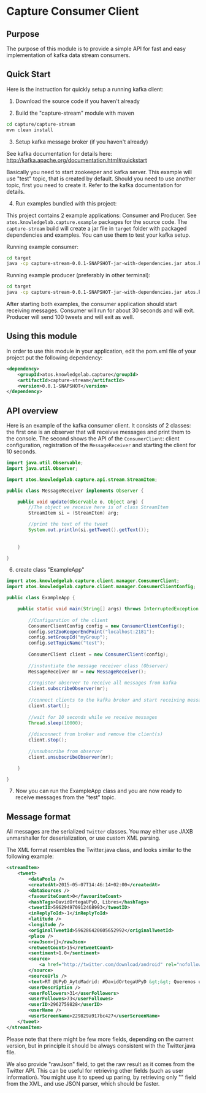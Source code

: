 Capture Consumer Client
=======================

Purpose
-------

The purpose of this module is to provide a simple API
for fast and easy implementation of kafka data stream consumers.



Quick Start
-----------

Here is the instruction for quickly setup a running kafka client:

1) Download the source code if you haven't already

2) Build the "capture-stream" module with maven

```bash
cd capture/capture-stream
mvn clean install
```

3) Setup kafka message broker (if you haven't already)

See kafka documentation for details here: http://kafka.apache.org/documentation.html#quickstart 

Basically you need to start zookeeper and kafka server. This example will use "test" topic, that is created by default. Should you need to use another topic, first you need to create it. Refer to the kafka documentation for details.

4) Run examples bundled with this project:

This project contains 2 example applications: Consumer and Producer.
See `atos.knowledgelab.capture.example` packages for the source code.
The `capture-stream` build will create a jar file in `target` folder with packaged dependencies and examples. You can use them to test your kafka setup.

Running example consumer:

```bash
cd target
java -cp capture-stream-0.0.1-SNAPSHOT-jar-with-dependencies.jar atos.knowledgelab.capture.example.consumer.ExampleConsumer
```

Running example producer (preferably in other terminal):

```bash
cd target
java -cp capture-stream-0.0.1-SNAPSHOT-jar-with-dependencies.jar atos.knowledgelab.capture.example.producer.ExampleProducer
```

After starting both examples, the consumer application should start receiving messages. 
Consumer will run for about 30 seconds and will exit.
Producer will send 100 tweets and will exit as well.


Using this module
-----------------

In order to use this module in your application, edit the pom.xml file of your project put the following dependency:

```xml
<dependency>
	<groupId>atos.knowledgelab.capture</groupId>
	<artifactId>capture-stream</artifactId>
	<version>0.0.1-SNAPSHOT</version>
</dependency>
```

API overview
------------

Here is an example of the kafka consumer client.
It consists of 2 classes: the first one is an observer that will receivve messages and print them to the console. The second shows the API
of the `ConsumerClient`: client configuration, registration of the 
`MessageReceiver` and starting the client for 10 seconds.
 

```java
import java.util.Observable;
import java.util.Observer;

import atos.knowledgelab.capture.api.stream.StreamItem;

public class MessageReceiver implements Observer {

	public void update(Observable o, Object arg) {
		//The object we receive here is of class StreamItem 
		StreamItem si = (StreamItem) arg;

		//print the text of the tweet
		System.out.println(si.getTweet().getText());
		
		
	}

}
```

6) create class "ExampleApp"

```java
import atos.knowledgelab.capture.client.manager.ConsumerClient;
import atos.knowledgelab.capture.client.manager.ConsumerClientConfig;

public class ExampleApp {

	public static void main(String[] args) throws InterruptedException {
		
		//Configuration of the client
		ConsumerClientConfig config = new ConsumerClientConfig();
		config.setZooKeeperEndPoint("localhost:2181");
		config.setGroupId("myGroup");
		config.setTopicName("test");
		
		ConsumerClient client = new ConsumerClient(config);
		
		//instantiate the message receiver class (Observer)
		MessageReceiver mr = new MessageReceiver();
		
		//register observer to receive all messages from kafka
		client.subscribeObserver(mr);
		
		//connect clients to the kafka broker and start receiving messages
		client.start();
		
		//wait for 10 seconds while we receive messages
		Thread.sleep(10000);
		
		//disconnect from broker and remove the client(s)
		client.stop();
		
		//unsubscribe from observer
		client.unsubscribeObserver(mr);

	}

}

```

7) Now you can run the ExampleApp class and you are now ready to receive messages from the "test" topic. 


Message format
--------------

All messages are the serialized `Twitter` classes. You may either use JAXB unmarshaller for deserialization, or use custom XML parsing.

The XML format resembles the Twitter.java class, and looks similar to the following example:
 
```xml
<streamItem>
	<tweet>
	    <dataPools />
	    <createdAt>2015-05-07T14:46:14+02:00</createdAt>
	    <dataSources />
	    <favouriteCount>0</favouriteCount>
	    <hashTags>DavidOrtegaUPyD, Libres</hashTags>
	    <tweetID>596294970912468993</tweetID>
	    <inReplyToId>-1</inReplyToId>
	    <latitude />
	    <longitude />
	    <originalTweetId>596286420605652992</originalTweetId>
	    <place />
	    <rawJson>{}</rawJson>
	    <retweetCount>15</retweetCount>
	    <sentiment>1.0</sentiment>
	    <source>
	        <a href="http://twitter.com/download/android" rel="nofollow">Twitter for Android</a>
	    </source>
	    <sourceUrls />
	    <text>RT @UPyD_AytoMadrid: #DavidOrtegaUPyD &gt;&gt; Queremos un Madrid limpio y una ciudad medioambientalmente sostenible @UPyD #Libres http://t.co/rQ…</text>
	    <userDescription />
	    <userFollowers>31</userFollowers>
	    <userFollowes>73</userFollowes>
	    <userID>2962759828</userID>
	    <userName />
	    <userScreenName>229829a917bc427</userScreenName>
	</tweet>
</streamItem>
```

Please note that there might be few more fields, depending on the current version, but in principle it should be always consistent with the Twitter.java file.

We also provide "rawJson" field, to get the raw result as it comes from the Twitter API. This can be useful for retrieving other fields (such as user information). You might use it to speed up paring, by retrieving only "<rawJson>" field from the XML, and use JSON parser, which should be faster. 



